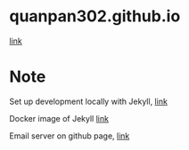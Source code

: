 # quanpan302.github.io

[link](https://quanpan302.github.io)

# Note

Set up development locally with Jekyll,
[link](https://help.github.com/en/github/working-with-github-pages/testing-your-github-pages-site-locally-with-jekyll)

Docker image of Jekyll
[link](https://hub.docker.com/r/jekyll/jekyll/)

Email server on github page,
[link](https://blog.johansen.software/custom-email-domain-via-gmail-when-github-pages-is-your-web-host-e4a9d7e03d36)
